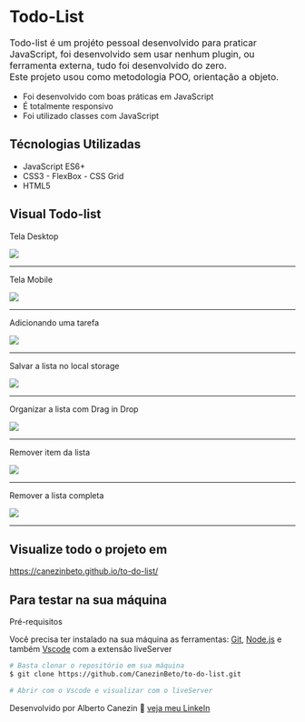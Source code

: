 # Todo-List

<p style="font-size: 16px;">Todo-list é um projéto pessoal desenvolvido para praticar JavaScript, foi desenvolvido sem usar nenhum plugin, ou ferramenta externa, tudo foi desenvolvido do zero. <br>
Este projeto usou como metodologia POO, orientação a objeto.</p>

- Foi desenvolvido com boas práticas em JavaScript
- É totalmente responsivo
- Foi utilizado classes com JavaScript

## Técnologias Utilizadas

- JavaScript ES6+
- CSS3 - FlexBox - CSS Grid
- HTML5

## Visual Todo-list

<p>Tela Desktop</p>
<img src="./github/todo-list.png"/>

<hr>

<p>Tela Mobile</p>
<img src="./github/todo-list-mobile.png"/>

<hr>

<p>Adicionando uma tarefa</p>
<img src="./github/add-list.gif"/>

<hr>

<p>Salvar a lista no local storage</p>
<img src="./github/save-list.gif"/>

<hr>

<p>Organizar a lista com Drag in Drop</p>
<img src="./github/organize-list.gif"/>

<hr>

<p>Remover item da lista</p>
<img src="./github/remove-list.gif"/>

<hr>

<p>Remover a lista completa</p>
<img src="./github/remove-all-list.gif"/>

<hr>

## Visualize todo o projeto em

<a href="https://canezinbeto.github.io/to-do-list/" target="_blank">https://canezinbeto.github.io/to-do-list/</a>

## Para testar na sua máquina

<p>Pré-requisitos</p>
<p>Você precisa ter instalado na sua máquina as ferramentas: <a href="https://git-scm.com/">Git</a>, <a href="https://nodejs.org/en/">Node.js</a> e também <a href="https://code.visualstudio.com/">Vscode</a> com a extensão liveServer</p>

```bash
# Basta clonar o repositório em sua máquina
$ git clone https://github.com/CanezinBeto/to-do-list.git

# Abrir com o Vscode e visualizar com o liveServer
```

Desenvolvido por Alberto Canezin :rocket: [veja meu LinkeIn](https://www.linkedin.com/in/albertocanezin-dev/)
